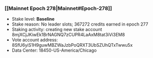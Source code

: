 ### [[Mainnet Epoch 278|Mainnet#Epoch-278]]
* Stake level: **Baseline**
* Stake reason: No leader slots; 367272 credits earned in epoch 277
* Staking activity: creating new stake account 8mjXCjJKiwEk1BrNAGNQ7zCUPR4LaAxM8tat3iVi3EM8
* Vote account address: 8SfU6yiS1H9guwMBZWaJzbPoQRXT3UbSZUhQTxTwwu5x
* Data Center: 18450-US-America/Chicago
